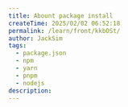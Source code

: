 ```yaml
---
title: Abount package install
createTime: 2025/02/02 06:52:18
permalink: /learn/front/kkbOSt/
author: JackSim
tags:
  - package.json
  - npm
  - yarn
  - pnpm
  - nodejs
description: 
---
```


## 

